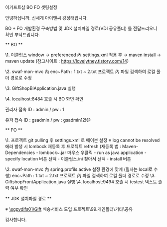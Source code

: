 이기프트샵 BO FO 셋팅설정

안녕하십니까. 신세계 아이앤씨 강성태입니다.



BO + FO 개발환경 구축방법 및 JDK 설치파일 경로(VDI 공유폴더) 를 전달드리오니 확인 부탁드립니다.



** BO **

\1. 이클립스 window → preferenced 內 settings.xml 적용 후 → maven install → maven update (참고사이트 : https://lovelytney.tistory.com/14)

\2. swaf-mon-mvc 內 enc~Path : 1.txt ~ 2.txt 프로젝트 內 파일 검색하여 로컬 폴더 경로로 수정

\3. GiftShopBiApplication.java 실행

\4. localhost:8484 호출 시 BO 화면 확인

  관리자 접속 ID : admin / pw : 1

  유저 접속 ID : gsadmin / pw : gsadmin12!@



** FO **

\1. 프로젝트 git pulling 후 settings.xml 로 메이븐 설정 
  ※ log cannot be resolved 에러 발생 시 lombock 재등록 후 프로젝트 refresh
  (재등록 법 : Maven-Dependencies - lombock~.jar 마우스 우클릭 - run as java application - specify location 버튼 선택 - 이클립스.ini 찾아서 선택 - install 버튼
 
\2. swaf-mon-mvc 內 spring.profils.active 설정 환경에 맞게 (필자는 local로 수행)
  enc~Path : 1.txt ~ 2.txt 프로젝트 內 파일 검색하여 로컬 폴더 경로로 수정
\3. GiftshopFrontApplication.java 실행
\4. localhost:9494 호출 시 testest 텍스트 출력 여부 확인





** JDK 설치파일 경로 **



※  [\\sgpvdifs01\Gift](file://sgpvdifs01/Gift) 배송서비스 도입 프로젝트\99.개인폴더\기타\공유



감사합니다.